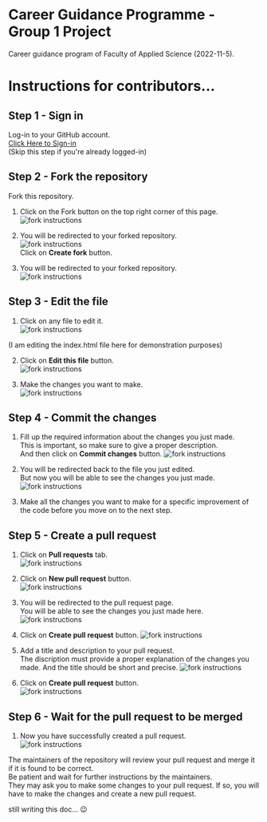 # Career Guidance Programme - Group 1 Project

Career guidance program of Faculty of Applied Science (2022-11-5).

# Instructions for contributors...

## Step 1 - Sign in
Log-in to your GitHub account.  
[Click Here to Sign-in](https://github.com/login)  
(Skip this step if you're already logged-in)

## Step 2 - Fork the repository
Fork this repository.  

1. Click on the Fork button on the top right corner of this page.  
![fork instructions](assets/md-img/1-fork.png)

2. You will be redirected to your forked repository.  
![fork instructions](assets/md-img/2-fork.png)  
Click on **Create fork** button.

3. You will be redirected to your forked repository.   
![fork instructions](assets/md-img/3-fork.png)

## Step 3 - Edit the file

1. Click on any file to edit it.  
![fork instructions](assets/md-img/4-fork.png)
  
(I am editing the index.html file here for demonstration purposes)

2. Click on **Edit this file** button.  
![fork instructions](assets/md-img/5-fork.png)

3. Make the changes you want to make.  
![fork instructions](assets/md-img/6-fork.png)

## Step 4 - Commit the changes

1. Fill up the required information about the changes you just made.  
This is important, so make sure to give a proper description.  
And then click on **Commit changes** button.
![fork instructions](assets/md-img/7-fork.png) 

2. You will be redirected back to the file you just edited.  
But now you will be able to see the changes you just made.
![fork instructions](assets/md-img/8-fork.png)

3. Make all the changes you want to make for a specific improvement of the code before you move on to the next step.

## Step 5 - Create a pull request

1. Click on **Pull requests** tab.  
![fork instructions](assets/md-img/9-fork.png)

2. Click on **New pull request** button.  
![fork instructions](assets/md-img/10-fork.png)

3. You will be redirected to the pull request page.  
You will be able to see the changes you just made here.
![fork instructions](assets/md-img/11-fork.png)

4. Click on **Create pull request** button.
![fork instructions](assets/md-img/12-fork.png)

5. Add a title and description to your pull request.  
The discription must provide a proper explanation of the changes you made. And the title should be short and precise. 
![fork instructions](assets/md-img/13-fork.png)

6. Click on **Create pull request** button.  
![fork instructions](assets/md-img/14-fork.png)

## Step 6 - Wait for the pull request to be merged

1. Now you have successfully created a pull request.  
![fork instructions](assets/md-img/15-fork.png)

The maintainers of the repository will review your pull request and merge it if it is found to be correct.  
Be patient and wait for further instructions by the maintainers.  
They may ask you to make some changes to your pull request. If so, you will have to make the changes and create a new pull request.

still writing this doc... 😉

